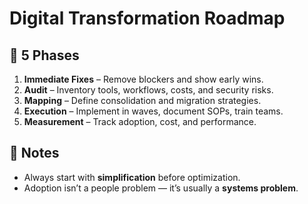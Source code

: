 # Digital Transformation Roadmap

## 🔑 5 Phases
1. **Immediate Fixes** – Remove blockers and show early wins.  
2. **Audit** – Inventory tools, workflows, costs, and security risks.  
3. **Mapping** – Define consolidation and migration strategies.  
4. **Execution** – Implement in waves, document SOPs, train teams.  
5. **Measurement** – Track adoption, cost, and performance.  

## 🧭 Notes
- Always start with **simplification** before optimization.  
- Adoption isn’t a people problem — it’s usually a **systems problem**.  
